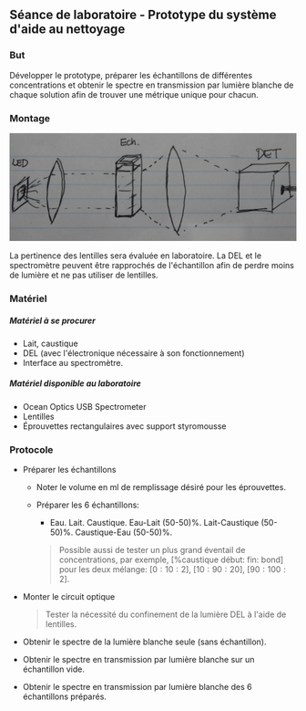 ## Séance de laboratoire - Prototype du système d'aide au nettoyage

### But

Développer le prototype, préparer les échantillons de différentes concentrations et obtenir le spectre en transmission par lumière blanche de chaque solution afin de trouver une métrique unique pour chacun.



### Montage

![Schéma du montage possible](schemaProto.png)

La pertinence des lentilles sera évaluée en laboratoire. La DEL et le spectromètre peuvent être rapprochés de l'échantillon afin de perdre moins de lumière et ne pas utiliser de lentilles. 



### Matériel

##### Matériel à se procurer

- Lait, caustique
- DEL (avec l'électronique nécessaire à son fonctionnement)
- Interface au spectromètre. 

##### Matériel disponible au laboratoire

- Ocean Optics USB Spectrometer
- Lentilles
- Éprouvettes rectangulaires avec support styromousse



### Protocole

- Préparer les échantillons

  - Noter le volume en ml de remplissage désiré pour les éprouvettes.

  - Préparer les 6 échantillons:

    - Eau. Lait. Caustique. Eau-Lait (50-50)%. Lait-Caustique (50-50)%. Caustique-Eau (50-50)%.

    > Possible aussi de tester un plus grand éventail de concentrations, par exemple, [%caustique début: fin: bond] pour les deux mélange: $[0:10:2]$, $[10:90:20]$, $[90: 100 :2]$. 

- Monter le circuit optique

  > Tester la nécessité du confinement de la lumière DEL à l'aide de lentilles.

- Obtenir le spectre de la lumière blanche seule (sans échantillon).

- Obtenir le spectre en transmission par lumière blanche sur un échantillon vide.

- Obtenir le spectre en transmission par lumière blanche des 6 échantillons préparés.

